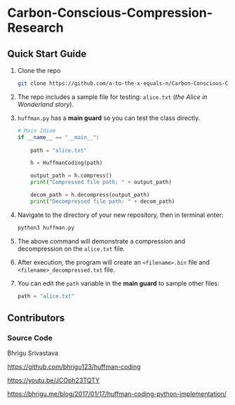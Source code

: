 # Carbon-Conscious-Compression-Research

## Quick Start Guide
1. Clone the repo
    ```bash
    git clone https://github.com/a-to-the-x-equals-n/Carbon-Conscious-Compression-Research.git
    ```
2. The repo includes a sample file for testing: `alice.txt` (*the Alice in Wonderland story*).
3. `huffman.py` has a **main guard** so you can test the class directly.

    ```python
    # Main Idiom
    if __name__ == "__main__":
            
        path = "alice.txt"

        h = HuffmanCoding(path)

        output_path = h.compress()
        print("Compressed file path: " + output_path)

        decom_path = h.decompress(output_path)
        print("Decompressed file path: " + decom_path)
    ```
4. Navigate to the directory of your new repository, then in terminal enter:
    ```bash
    python3 huffman.py
    ```

5. The above command will demonstrate a compression and decompression on the `alice.txt` file.
6. After execution, the program will create an `<filename>.bin` file and `<filename>_decompressed.txt` file.
7. You can edit the `path` variable in the **main guard** to sample other files:
    ```python
    path = "alice.txt"
    ```

## Contributors
### Source Code
Bhrigu Srivastava

https://github.com/bhrigu123/huffman-coding

https://youtu.be/JCOph23TQTY

https://bhrigu.me/blog/2017/01/17/huffman-coding-python-implementation/
